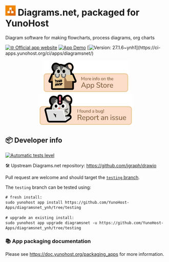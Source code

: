 <!--
N.B.: This README was automatically generated by <https://github.com/YunoHost/apps_tools/blob/main/readme_generator>
It shall NOT be edited by hand.
-->

<h1>
  <img src="https://raw.githubusercontent.com/YunoHost/apps/main/logos/diagramsnet.png" width="32px" alt="Logo of Diagrams.net">
  Diagrams.net, packaged for YunoHost
</h1>

Diagram software for making flowcharts, process diagrams, org charts

[![🌐 Official app website](https://img.shields.io/badge/Official_app_website-darkgreen?style=for-the-badge)](https://www.diagrams.net/)
[![App Demo](https://img.shields.io/badge/App_Demo-blue?style=for-the-badge)](https://app.diagrams.net/)
[![Version: 27.1.6~ynh1](https://img.shields.io/badge/Version-27.1.6~ynh1-rgba(0,150,0,1)?style=for-the-badge)](https://ci-apps.yunohost.org/ci/apps/diagramsnet/)

<div align="center">
<a href="https://apps.yunohost.org/app/diagramsnet"><img height="100px" src="https://github.com/YunoHost/yunohost-artwork/raw/refs/heads/main/badges/neopossum-badges/badge_more_info_on_the_appstore.svg"/></a>
<a href="https://github.com/YunoHost-Apps/diagramsnet_ynh/issues"><img height="100px" src="https://github.com/YunoHost/yunohost-artwork/raw/refs/heads/main/badges/neopossum-badges/badge_report_an_issue.svg"/></a>
</div>

## 📦 Developer info

[![Automatic tests level](https://apps.yunohost.org/badge/cilevel/diagramsnet)](https://ci-apps.yunohost.org/ci/apps/diagramsnet/)

🛠️ Upstream Diagrams.net repository: <https://github.com/jgraph/drawio>

Pull request are welcome and should target the [`testing` branch](https://github.com/YunoHost-Apps/diagramsnet_ynh/tree/testing).

The `testing` branch can be tested using:
```
# fresh install:
sudo yunohost app install https://github.com/YunoHost-Apps/diagramsnet_ynh/tree/testing

# upgrade an existing install:
sudo yunohost app upgrade diagramsnet -u https://github.com/YunoHost-Apps/diagramsnet_ynh/tree/testing
```

### 📚 App packaging documentation

Please see <https://doc.yunohost.org/packaging_apps> for more information.